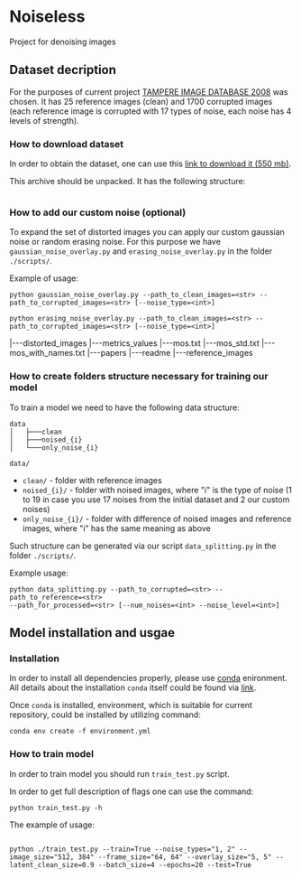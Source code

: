 # Noiseless
Project for denoising images

## Dataset decription

For the purposes of current project [TAMPERE IMAGE DATABASE 2008]( http://www.ponomarenko.info/tid2008.htm ) was chosen. It has 25 reference images (clean) and 1700 corrupted images (each reference image is corrupted with 17 types of noise, each noise has 4 levels of strength).

### How to download dataset

In order to obtain the dataset, one can use this [link to download it (550 mb)](http://www.ponomarenko.info/tid/tid2008.rar).

This archive should be unpacked. It has the following structure:

```

```

### How to add our custom noise (optional)

To expand the set of distorted images you can apply our custom gaussian noise or random erasing noise. For this purpose we have ```gaussian_noise_overlay.py``` and ```erasing_noise_overlay.py```  in the folder ```./scripts/```.

Example of usage:

```
python gaussian_noise_overlay.py --path_to_clean_images=<str> --path_to_corrupted_images=<str> [--noise_type=<int>]
```

```
python erasing_noise_overlay.py --path_to_clean_images=<str> --path_to_corrupted_images=<str> [--noise_type=<int>]
```
|---distorted_images
|---metrics_values
|---mos.txt
|---mos_std.txt
|---mos_with_names.txt
|---papers
|---readme
|---reference_images


### How to create folders structure necessary for training our model

To train a model we need to have the following data structure:

```
data
│   ├───clean
│   ├───noised_{i}
│   └───only_noise_{i}
```

```data/```

- ```clean/``` - folder with reference images
- ```noised_{i}/``` -  folder with noised images, where "i" is the type of noise (1 to 19 in case you use 17 noises from the initial dataset and 2 our custom noises)
- ```only_noise_{i}/``` - folder with difference of noised images and reference images, where "i" has the same meaning as above

Such structure can be generated via our script ```data_splitting.py```  in the folder ```./scripts/```.

Example usage:

```
python data_splitting.py --path_to_corrupted=<str> --path_to_reference=<str> 
--path_for_processed=<str> [--num_noises=<int> --noise_level=<int>]
```


## Model installation and usgae

### Installation

In order to install all dependencies properly, please use [conda](https://docs.conda.io/en/latest/) enironment.
All details about the installation `conda` itself could be found via [link](https://docs.conda.io/projects/conda/en/latest/user-guide/install/).

Once `conda` is installed, environment, which is suitable for current repository, could be installed by utilizing command:

```
conda env create -f environment.yml
```


### How to train model

In order to train model you should run `train_test.py` script.

In order to get full description of flags one can use the command:

```
python train_test.py -h
```

The example of usage:

```

python ./train_test.py --train=True --noise_types="1, 2" --image_size="512, 384" --frame_size="64, 64" --overlay_size="5, 5" --latent_clean_size=0.9 --batch_size=4 --epochs=20 --test=True
```
